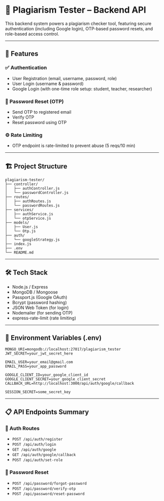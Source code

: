 # 🧠 Plagiarism Tester – Backend API

This backend system powers a plagiarism checker tool, featuring secure authentication (including Google login), OTP-based password resets, and role-based access control.

---

## 🚀 Features

### ✅ Authentication
- User Registration (email, username, password, role)
- User Login (username & password)
- Google Login (with one-time role setup: student, teacher, researcher)

### 🔐 Password Reset (OTP)
- Send OTP to registered email
- Verify OTP
- Reset password using OTP

### ⚙️ Rate Limiting
- OTP endpoint is rate-limited to prevent abuse (5 reqs/10 min)

---

## 🏗️ Project Structure

```
plagiarism-tester/
├── controller/
│   ├── authController.js
│   └── passwordController.js
├── routes/
│   ├── authRoutes.js
│   └── passwordRoutes.js
├── services/
│   ├── authService.js
│   └── otpService.js
├── models/
│   ├── User.js
│   └── Otp.js
├── auth/
│   └── googleStrategy.js
├── index.js
├── .env
└── README.md
```

---

## 🛠️ Tech Stack

- Node.js / Express
- MongoDB / Mongoose
- Passport.js (Google OAuth)
- Bcrypt (password hashing)
- JSON Web Token (for login)
- Nodemailer (for sending OTP)
- express-rate-limit (rate limiting)

---

## 🔐 Environment Variables (.env)
```
MONGO_URI=mongodb://localhost:27017/plagiarism_tester
JWT_SECRET=your_jwt_secret_here

EMAIL_USER=your_email@gmail.com
EMAIL_PASS=your_app_password

GOOGLE_CLIENT_ID=your_google_client_id
GOOGLE_CLIENT_SECRET=your_google_client_secret
CALLBACK_URL=http://localhost:3000/api/auth/google/callback

SESSION_SECRET=some_secret_key
```

---

## 📋 API Endpoints Summary

### 🔑 Auth Routes
- `POST /api/auth/register`
- `POST /api/auth/login`
- `GET /api/auth/google`
- `GET /api/auth/google/callback`
- `POST /api/auth/set-role` 

### 🔐 Password Reset
- `POST /api/password/forgot-password`
- `POST /api/password/verify-otp`
- `POST /api/password/reset-password`


